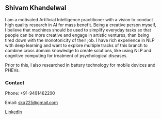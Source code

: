 ## Shivam Khandelwal

I am a motivated Artificial Intelligence practitioner with a vision to conduct high quality research in AI for mass benefit. Being a creative person myself, I believe that machines should be used to simplify everyday tasks so that people can be more creative and engage in artistic ventures, than being tired down with the monotonicity of their job. I have rich experience in NLP with deep learning and want to explore multiple tracks of this branch to combine cross domain knowledge to create solutions, like using NLP and cognitive computing for treatment of psychological diseases.

Prior to this, I also researched in battery technology for mobile devices and PHEVs.

### Contact

Phone: +91-9461482200

Email: skq225@gmail.com

[LinkedIn](https://www.linkedin.com/in/shivamkhn/)
